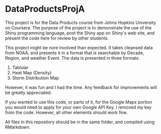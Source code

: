 # DataProductsProjA

This project is for the Data Products course from Johns Hopkins University on Coursera. The purpose of the project is to demonstrate the use of the Shiny programming language, post the Shiny app on Shiny's web site, and present the code here for review by other students.

This project might be nore involved than expected. It takes cleansed data from NOAA, and presents it in a format that is searchable by Decade, Region, and weather Event. The data is presented in three formats:
1. Tablular
2. Heat Map (Density)
3. Storm Distribution Map

However, it was fun and I had the time. Any feedback for improvements will be greatly appreciated. 

If you wanted to use this code, or parts of it, for the Google Maps portion you would need to apply for your own Google API Key. I removed my key from the code. However, all other elements should work fine. 

All files in this repository should be in the same folder, and compiled using RMarkdown. 

